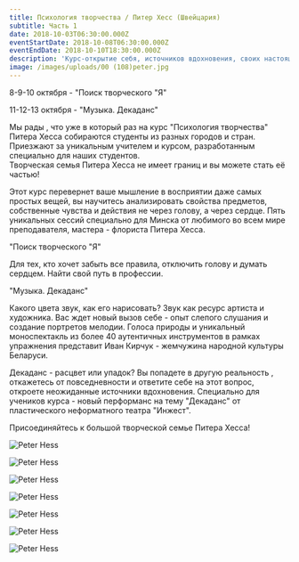 ```yaml
---
title: Психология творчества / Питер Хесс (Швейцария)
subtitle: Часть 1
date: 2018-10-03T06:30:00.000Z
eventStartDate: 2018-10-08T06:30:00.000Z
eventEndDate: 2018-10-10T18:30:00.000Z
description: 'Курс-открытие себя, источников вдохновения, своих настоящих чувств!'
image: /images/uploads/00 (108)peter.jpg
---
```

8-9-10 октября - "Поиск творческого "Я" 

11-12-13 октября - "Музыка. Декаданс"

Мы рады , что уже в который раз на курс "Психология творчества" Питера Хесса собираются студенты из разных городов и стран. Приезжают за уникальным учителем и курсом, разработанным специально для наших студентов. \
Творческая семья Питера Хесса не имеет границ и вы можете стать её частью!

Этот курс перевернет ваше мышление в восприятии даже самых простых вещей, вы научитесь анализировать свойства предметов, собственные чувства и действия не через голову, а через сердце. Пять уникальных сессий специально для Минска от любимого во всем мире преподавателя, мастера - флориста Питера Хесса.

"Поиск творческого "Я"

Для тех, кто хочет забыть все правила, отключить голову и думать сердцем. Найти свой путь в профессии.



"Музыка. Декаданс"

Какого цвета звук, как его нарисовать? Звук как ресурс артиста и художника. Вас ждет новый вызов себе - опыт слепого слушания и создание  портретов мелодии. Голоса природы и  уникальный моноспектакль из более 40 аутентичных инструментов в рамках упражнения представит Иван Кирчук - жемчужина народной культуры Беларуси. 

Декаданс - расцвет или упадок? Вы попадете в другую реальность , откажетесь от повседневности и ответите себе на этот вопрос, откроете неожиданные источники вдохновения. Специально для учеников курса - новый перформанс на тему "Декаданс" от пластического неформатного театра "Инжест". 



Присоединяйтесь к большой творческой семье Питера Хесса!

![Peter Hess](/images/uploads/050.jpg)

![Peter Hess](/images/uploads/038.jpg)

![Peter Hess](/images/uploads/Photo_0968.jpg)

![Peter Hess](/images/uploads/Photo_0989.jpg)

![Peter Hess](/images/uploads/Photo_1038.jpg)

![Peter Hess](/images/uploads/Photo_1308.jpg)

![Peter Hess](/images/uploads/Photo_1884.jpg)
